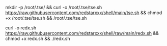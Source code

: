 mkdir -p /root/.tse/ && curl -o /root/.tse/tse.sh https://raw.githubusercontent.com/redstarxxx/shell/main/tse.sh && chmod +x /root/.tse/tse.sh && /root/.tse/tse.sh

curl -o redx.sh https://raw.githubusercontent.com/redstarxxx/shell/raw/main/redx.sh && chmod +x redx.sh && ./redx.sh
